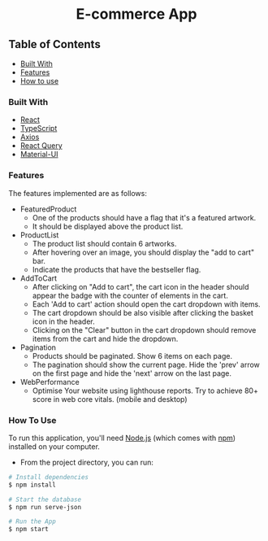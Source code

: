 <h1 align="center">E-commerce App</h1>

## Table of Contents

- [Built With](#built-with)
- [Features](#features)
- [How to use](#how-to-use)

### Built With

- [React](https://reactjs.org/)
- [TypeScript](https://www.typescriptlang.org/)
- [Axios](https://axios-http.com/)
- [React Query](https://react-query.tanstack.com/)
- [Material-UI](https://mui.com/)

### Features

The features implemented are as follows:

- FeaturedProduct
  - One of the products should have a flag that it's a featured artwork.
  - It should be displayed above the product list.
- ProductList
  - The product list should contain 6 artworks.
  - After hovering over an image, you should display the "add to cart" bar.
  - Indicate the products that have the bestseller flag.
- AddToCart
  - After clicking on "Add to cart", the cart icon in the header should appear the badge with the counter of elements in the cart.
  - Each 'Add to cart' action should open the cart dropdown with items.
  - The cart dropdown should be also visible after clicking the basket icon in the header.
  - Clicking on the "Clear" button in the cart dropdown should remove items from the cart and hide the dropdown.
- Pagination
  - Products should be paginated. Show 6 items on each page.
  - The pagination should show the current page. Hide the 'prev' arrow on the first page and hide the 'next' arrow on the last page.
- WebPerformance
  - Optimise Your website using lighthouse reports. Try to achieve 80+ score in web core vitals. (mobile and desktop)

### How To Use

To run this application, you'll need [Node.js](https://nodejs.org/en/download/) (which comes with [npm](http://npmjs.com)) installed on your computer.

- From the project directory, you can run:

```bash
# Install dependencies
$ npm install

# Start the database
$ npm run serve-json

# Run the App
$ npm start
```

